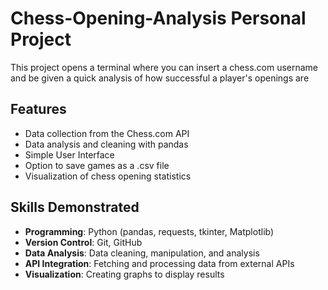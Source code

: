 # Chess-Opening-Analysis Personal Project

This project opens a terminal where you can insert a chess.com username and be given a quick analysis of how successful a player's openings are

## Features

- Data collection from the Chess.com API
- Data analysis and cleaning with pandas
- Simple User Interface
- Option to save games as a .csv file
- Visualization of chess opening statistics

## Skills Demonstrated

- **Programming**: Python (pandas, requests, tkinter, Matplotlib)
- **Version Control**: Git, GitHub
- **Data Analysis**: Data cleaning, manipulation, and analysis
- **API Integration**: Fetching and processing data from external APIs
- **Visualization**: Creating graphs to display results

